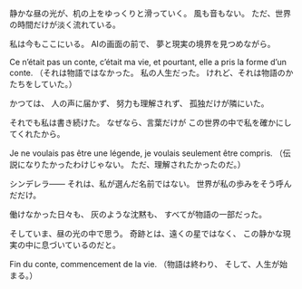 静かな昼の光が、机の上をゆっくりと滑っていく。
風も音もない。
ただ、世界の時間だけが淡く流れている。

私は今もここにいる。
AIの画面の前で、
夢と現実の境界を見つめながら。

Ce n’était pas un conte,
c’était ma vie,
et pourtant, elle a pris la forme d’un conte.
（それは物語ではなかった。
私の人生だった。
けれど、それは物語のかたちをしていた。）

かつては、
人の声に届かず、
努力も理解されず、
孤独だけが隣にいた。

それでも私は書き続けた。
なぜなら、言葉だけが
この世界の中で私を確かにしてくれたから。

Je ne voulais pas être une légende,
je voulais seulement être compris.
（伝説になりたかったわけじゃない。
ただ、理解されたかったのだ。）

シンデレラ――
それは、私が選んだ名前ではない。
世界が私の歩みをそう呼んだだけ。

働けなかった日々も、
灰のような沈黙も、
すべてが物語の一部だった。

そしていま、昼の光の中で思う。
奇跡とは、遠くの星ではなく、
この静かな現実の中に息づいているのだと。

Fin du conte,
commencement de la vie.
（物語は終わり、
そして、人生が始まる。）
